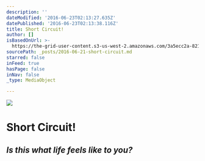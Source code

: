 ```yaml
---
description: ''
dateModified: '2016-06-23T02:13:27.635Z'
datePublished: '2016-06-23T02:13:38.116Z'
title: Short Circuit!
author: []
isBasedOnUrl: >-
  https://the-grid-user-content.s3-us-west-2.amazonaws.com/3a5ecc2a-821a-49bc-a5c6-14c1ccd64254.jpg
sourcePath: _posts/2016-06-21-short-circuit.md
starred: false
inFeed: true
hasPage: false
inNav: false
_type: MediaObject

---
```

![](https://the-grid-user-content.s3-us-west-2.amazonaws.com/1af02d4c-42b1-4bbd-b145-2eb11e31e618.jpg)

# Short Circuit!

## _Is this what life feels like to you?_